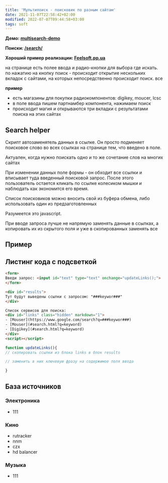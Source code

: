 ```yaml
---
title: 'Мультипоиск - поисковик по разным сайтам'
date: 2021-11-07T22:58:42+02:00
modified: 2022-07-07T09:44:58+03:00
tags: soft
---
```


**Демо: [multisearch-demo](./multisearch-demo.md)**

**Поиски: [/search/](/search/)**


**Хороший пример реализации: [Feelsoft.pp.ua](https://Feelsoft.pp.ua/)**



на странице есть полее ввода и радио-кнопки для выбора где искать. по нажатию на кнопку поиск - происходит открытие нескольких вкладок с сайтами, на которых непосредственно происходит поиск. все

**пример**  
- есть магазины для покупки радиокомпонентов: digikey, moucer, lcsc
- в поле ввода пишем партнамбер компонента, нажимаем поиск
- происходит магия и открываются три вкладки с результатами поиска на этих сайтах

## Search helper

Скрипт автозаменятель данных в ссылке. Он просто подменяет поисковое слово во всех ссылках на странице тем, что введено в поле.

Актуален, когда нужно поискать одно и то же сочетание слов на многих сайтах

При изменении данных поле формы - он обходит все ссылки и вписывает туда введенный поисковой запрос. После этого пользователь остается кликать по ссылке колесиком мышки и наблюдать как экономится его время.

Список поисковиков можно вносить свой из буфера обмена, либо использовать один из предзаготовленных

Разумеется это javascript. 

При вводе запроса лучше не напрямую заменять данные в ссылках, а копировать их из скрытого поля и уже в скопированных заменять все

## Пример



## Листинг кода с подсветкой

``` html
<form>
Введи запрос: <input id="text" type="text" onchange="updateLinks();">
</form>

<div id="results">
Тут будут выведены ссылки с запросом: "###keywor###"
</div>

Список сервисов для поиска:  
<div id="links" class="hidden" markdown="1">
- [Mouser](https://www.google.com/search?q=###keywor###)
- [Mouser](#search.html?q=keyword)
- [Digikey](#search.html?q=keyword)
</div>
<script></script>
```

``` javascript
function updateLinks(){
// скопировать ссылки из блока links в блок results

// заменить в них ключевую фразу на содержимое поля ввода

}
```


## База источников
### Электроника
- 111
### Кино
- rutracker
- nnm
- czx
- hd balancer
### Музыка
- 111
